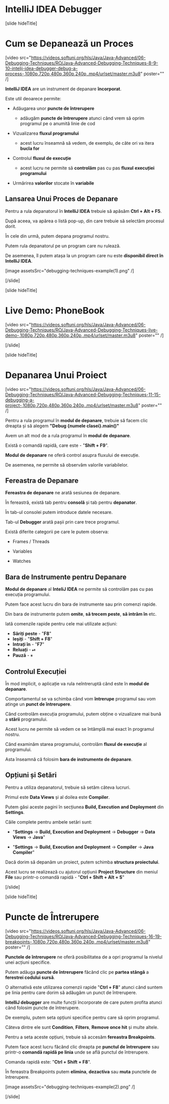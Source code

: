 # IntelliJ IDEA Debugger

[slide hideTitle]

# Cum se Depanează un Proces

[video src="https://videos.softuni.org/hls/Java/Java-Advanced/06-Debugging-Techniques/RO/Java-Advanced-Debugging-Techniques-8-9-10-intelij-idea-debugger-debug-a-process-,1080p,720p,480p,360p,240p,.mp4/urlset/master.m3u8" poster="" /]

**IntelliJ IDEA** are un instrument de depanare **încorporat**.

Este util deoarece permite:

- Adăugarea unor **puncte de întrerupere**
    - adăugăm **puncte de întrerupere** atunci când vrem să oprim programul pe o anumită linie de cod

- Vizualizarea **fluxul programului**
    - acest lucru înseamnă să vedem, de exemplu, de câte ori va itera **bucla for**

- Controlul **fluxul de execuție**
    - acest lucru ne permite să **controlăm** pas cu pas **fluxul** **execuției programului**
    
- Urmărirea **valorilor** stocate în **variabile**


## Lansarea Unui Proces de Depanare

Pentru a rula depanatorul în **IntelliJ IDEA** trebuie să apăsăm **Ctrl + Alt + F5**.

După aceea, va apărea o listă pop-up, din care trebuie să selectăm procesul dorit.

În cele din urmă, putem depana programul nostru.

Putem rula depanatorul pe un program care nu rulează.

De asemenea, îl putem atașa la un program care nu este **disponibil direct în** **IntelliJ IDEA**.

[image assetsSrc="debugging-techniques-example(1).png" /]


[/slide]

[slide hideTitle]
# Live Demo: PhoneBook

[video src="https://videos.softuni.org/hls/Java/Java-Advanced/06-Debugging-Techniques/RO/Java-Advanced-Debugging-Techniques-live-demo-,1080p,720p,480p,360p,240p,.mp4/urlset/master.m3u8" poster="" /]


[/slide]


[slide hideTitle]
# Depanarea Unui Proiect

[video src="https://videos.softuni.org/hls/Java/Java-Advanced/06-Debugging-Techniques/RO/Java-Advanced-Debugging-Techniques-11-15-debugging-a-project-,1080p,720p,480p,360p,240p,.mp4/urlset/master.m3u8" poster="" /]

Pentru a rula programul în **modul de depanare**, trebuie să facem clic dreapta și să alegem **"Debug \{numele clasei\}.main\(\)"**

Avem un alt mod de a rula programul în **modul de depanare**.

Există o comandă rapidă, care este - "**Shift + F9**".

**Modul de depanare** ne oferă control asupra fluxului de execuție.

De asemenea, ne permite să observăm valorile variabilelor.


## Fereastra de Depanare

**Fereastra de depanare** ne arată sesiunea de depanare.

În fereastră, există tab pentru **consolă** și tab pentru **depanator**.

În tab-ul consolei putem introduce datele necesare.
 
Tab-ul **Debugger** arată pașii prin care trece programul.

Există diferite categorii pe care le putem observa:

- Frames / Threads

- Variables

- Watches

## Bara de Instrumente pentru Depanare

**Modul de depanare** al **InteliJ IDEA** ne permite să controlăm pas cu pas execuția programului.

Putem face acest lucru din bara de instrumente sau prin comenzi rapide.

Din bara de instrumente putem **omite**, **să trecem peste**, **să intrăm în** etc.

Iată comenzile rapide pentru cele mai utilizate acțiuni:

- **Săriți peste** - "**F8**"
- **Ieșiți** - "**Shift + F8**"
- **Intrați în** - "**F7**"
- **Reluați** - ⏯
- **Pauză** - ⏸

## Controlul Execuției

În mod implicit, o aplicație va rula neîntreruptă când este în **modul de depanare**.

Comportamentul se va schimba când vom **întrerupe** programul sau vom atinge un **punct de întrerupere**.

Când controlăm execuția programului, putem obține o vizualizare mai bună a **stării** programului.

Acest lucru ne permite să vedem ce se întâmplă mai exact în programul nostru.

Când examinăm starea programului, controlăm **fluxul de execuție** al programului.

Asta înseamnă că folosim **bara de instrumente de depanare**.

## Opțiuni și Setări

Pentru a utiliza depanatorul, trebuie să setăm câteva lucruri.

Primul este **Data Views** și al doilea este **Compiler**.

Putem găsi aceste pagini în secțiunea **Build, Execution and Deployment** din **Settings**.

Căile complete pentru ambele setări sunt:
 
- "**Settings** \-\> **Build, Execution and Deployment** \-\> **Debugger** \-\> **Data Views** \-\> **Java**"

- "**Settings** \-\> **Build, Execution and Deployment** \-\> **Compiler** \-\> **Java Compiler**"

Dacă dorim să depanăm un proiect, putem schimba **structura proiectului**.

Acest lucru se realizează cu ajutorul opțiunii **Project Structure** din meniul **File** sau printr-o comandă rapidă - "**Ctrl + Shift + Alt + S**"

[/slide]

[slide hideTitle]

# Puncte de Întrerupere

[video src="https://videos.softuni.org/hls/Java/Java-Advanced/06-Debugging-Techniques/RO/Java-Advanced-Debugging-Techniques-16-19-breakpoints-,1080p,720p,480p,360p,240p,.mp4/urlset/master.m3u8" poster="" /]

**Punctele de întrerupere** ne oferă posibilitatea de a opri programul la nivelul unei acțiuni specifice.

Putem adăuga **puncte de întrerupere** făcând clic pe **partea stângă** a **ferestrei codului sursă**.

O alternativă este utilizarea comenzii rapide "**Ctrl + F8**" atunci când suntem pe linia pentru care dorim să adăugăm un punct de întrerupere.

**IntelliJ debugger** are multe funcții încorporate de care putem profita atunci când folosim puncte de întrerupere.

De exemplu, putem seta opțiuni specifice pentru care să oprim programul.

Câteva dintre ele sunt **Condition**, **Filters**, **Remove once hit** și multe altele.

Pentru a seta aceste opțiuni, trebuie să accesăm **fereastra Breakpoints**.

Putem face acest lucru făcând clic dreapta pe **punctul de întrerupere** sau printr-o **comandă rapidă pe linia** unde se află punctul de întrerupere.

Comanda rapidă este: "**Ctrl + Shift + F8**".

În fereastra Breakpoints putem **elimina**, **dezactiva** sau **muta** punctele de întrerupere.

[image assetsSrc="debugging-techniques-example(2).png" /]

[/slide]
